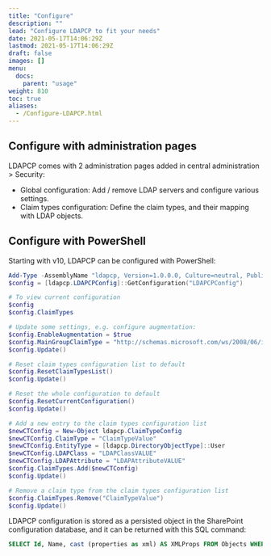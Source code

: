 ```yaml
---
title: "Configure"
description: ""
lead: "Configure LDAPCP to fit your needs"
date: 2021-05-17T14:06:29Z
lastmod: 2021-05-17T14:06:29Z
draft: false
images: []
menu: 
  docs:
    parent: "usage"
weight: 810
toc: true
aliases:
  - /Configure-LDAPCP.html
---
```


## Configure with administration pages

LDAPCP comes with 2 administration pages added in central administration > Security:

- Global configuration: Add / remove LDAP servers and configure various settings.
- Claim types configuration: Define the claim types, and their mapping with LDAP objects.

## Configure with PowerShell

Starting with v10, LDAPCP can be configured with PowerShell:

```powershell
Add-Type -AssemblyName "ldapcp, Version=1.0.0.0, Culture=neutral, PublicKeyToken=80be731bc1a1a740"
$config = [ldapcp.LDAPCPConfig]::GetConfiguration("LDAPCPConfig")

# To view current configuration
$config
$config.ClaimTypes

# Update some settings, e.g. configure augmentation:
$config.EnableAugmentation = $true
$config.MainGroupClaimType = "http://schemas.microsoft.com/ws/2008/06/identity/claims/role"
$config.Update()

# Reset claim types configuration list to default
$config.ResetClaimTypesList()
$config.Update()

# Reset the whole configuration to default
$config.ResetCurrentConfiguration()
$config.Update()

# Add a new entry to the claim types configuration list
$newCTConfig = New-Object ldapcp.ClaimTypeConfig
$newCTConfig.ClaimType = "ClaimTypeValue"
$newCTConfig.EntityType = [ldapcp.DirectoryObjectType]::User
$newCTConfig.LDAPClass = "LDAPClassVALUE"
$newCTConfig.LDAPAttribute = "LDAPAttributeVALUE"
$config.ClaimTypes.Add($newCTConfig)
$config.Update()

# Remove a claim type from the claim types configuration list
$config.ClaimTypes.Remove("ClaimTypeValue")
$config.Update()
```

LDAPCP configuration is stored as a persisted object in the SharePoint configuration database, and it can be returned with this SQL command:

```sql
SELECT Id, Name, cast (properties as xml) AS XMLProps FROM Objects WHERE Name = 'LdapcpConfig'
```
